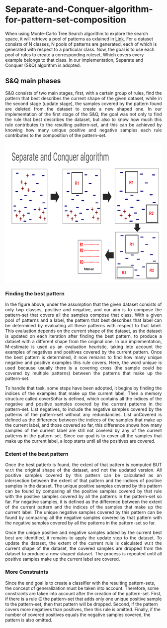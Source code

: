 # Separate-and-Conquer-algorithm-for-pattern-set-composition

When using Monte-Carlo Tree Search algorithm to explore the search space, it will retrieve a pool of patterns as exlained in
[Link](https://github.com/MSc-MGomaa/MCTS-For-Rule-learning). For a dataset consists of N classes, N pools of patterns are generated, each of which is generated with respect to a particular class. Now, the goal is to use each pool of rules to create a corresponding ruleset, Which covers every example belongs to that class. In our implementation, Separate and Conquer (S&Q) algorithm is adopted.

## S&Q main phases
<p align="justify">
S&Q consists of two main stages, first, with a certain group of rules, find the pattern that best describes the current shape of the given dataset, while in the second stage (update stage), the samples covered by the pattern found are deleted from the dataset to create a new shaped one. In our implementation of the first stage of the S&Q, the goal was not only to find the rule that best describes the dataset, but also to know how much this rule contributes to the resulting pattern-set, and this can be achieved by knowing how many unique positive and negative samples each rule contributes to the composition of the pattern-set.

<p align="center">
<img width="800" height="450" src="https://github.com/MSc-MGomaa/Separate-and-Conquer-algorithm-for-pattern-set-composition/blob/87ab7db5004623f482f585a82600503f051c54b4/SQ.png">

### Finding the best pattern
<p align="justify">
In the figure above, under the assumption that the given dataset consists of only twp classes, positive and negative, and our aim is to compose the pattern-set that covers all the samples compose that class. With a given pool of patterns and a label, the pattern that best describes that label can be determined by evaluating all these patterns with respect to that label. This evaluation depends on the current shape of the dataset, as the dataset is updated on each iteration after finding
the best pattern, to produce a dataset with a different shape from the original one. In our implementation, M-estimate is used as an evaluation heuristic, taking into account the examples of negatives and positives covered by the current pattern. Once the best pattern is determined, it now remains to find how many unique negative and positive examples this rule covers. Here, the word unique is used because usually there is a covering cross (the sample could be covered by multiple patterns) between the patterns that make up the pattern-set. 
<p align="justify">
To handle that task, some steps have been adopted, it begins by finding the indices of the examples that make up the current label, Then a memory structure called coverSoFar is defined, which contains all the indices of the negative and positive samples covered by the current patterns
in the pattern-set. List negatives, to include the negative samples covered by the patterns of the pattern-set without any redundancies. List unCovered is defined as the difference between the indices of the samples that make up the current label, and those covered so far, this difference shows how many samples of the current label are still not covered by any of the current patterns in the pattern-set. Since our goal is to cover all the samples that make up the current label, a loop starts until all the positives are covered.
  
### Extent of the best pattern
<p align="justify">
Once the best patterb is found, the extent of that pattern is computed BUT w.r.t the original shape of the dataset, and not the updated version. All positive samples covered by this pattern can be calculated as an intersection between the extent of that pattern and the indices of positive samples in the dataset. The unique positive samples covered by this pattern can be found by comparing all the positive samples covered by that rule with the positive samples covered by all the patterns in the pattern-set so far. For negative samples, it is defined as the difference between the extent of the current pattern and the indices of the samples that make up the current label. The unique negative samples covered by this pattern can be found by comparing all the negative samples covered by that pattern with the negative samples covered by all the patterns in the pattern-set so far.
<p align="justify">
Once the unique positive and negative samples added by the current best best are identified, it remains to apply the update step to the dataset. To update the dataset, the extent of the current rule is calculated w.r.t the current shape of the dataset, the covered samples are dropped from the dataset to produce a new shaped dataset. The process is repeated until all positive samples make up the current label are covered.
  
### More Constraints
Since the end goal is to create a classifier with the resulting pattern-sets, the concept of generalization must be taken into account. Therefore, some constraints are taken into account after the creation of the pattern-set. First, if there is a rule ∈ the pattern-set that adds only one unique positive sample to the pattern-set, then that pattern will be dropped. Second, if the pattern covers more negatives than positives, then this rule is omitted. Finally, if the number of covered positives equals the negative samples covered, the pattern is also omitted.
  

  
  

  





  


